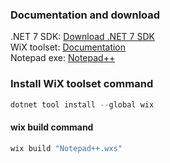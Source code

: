 ### Documentation and download
.NET 7 SDK: [Download .NET 7 SDK](https://dotnet.microsoft.com/en-us/download) <br />
WiX toolset:  [Documentation](https://wixtoolset.org/docs/intro/#nettool) <br />
Notepad exe: [Notepad++](https://notepad-plus-plus.org/downloads/v8.5.4/)

### Install WiX toolset command
```powershell
dotnet tool install --global wix
```
#### wix build command
```powershell
wix build "Notepad++.wxs"
```
